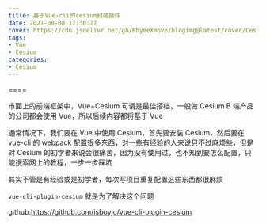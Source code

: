 ```yaml
---
title: 基于Vue-cli的cesium封装插件
date: 2021-08-08 17:30:27
cover: https://cdn.jsdelivr.net/gh/RhymeXmove/blogimg@latest/cover/Cesium.jpeg
tags:
- Vue
- Cesium
categories:
- Cesium
---
```




====

<!--more-->



市面上的前端框架中，Vue+Cesium 可谓是最佳搭档，一般做 Cesium B 端产品的公司都会使用 Vue，所以后续内容都将基于 Vue

通常情况下，我们要在 Vue 中使用 Cesium，首先要安装 Cesium，然后要在 vue-cli 的 webpack 配置很多东西，对一些有经验的人来说只不过麻烦些，但是对 Cesium 的初学者来说会很痛苦，因为没有使用过，也不知到要怎么配置，只能搜索网上的教程，一步一步踩坑

其实不管是有经验或是初学者，每次写项目重复配置这些东西都很麻烦

`vue-cli-plugin-cesium` 就是为了解决这个问题



github:https://github.com/isboyjc/vue-cli-plugin-cesium